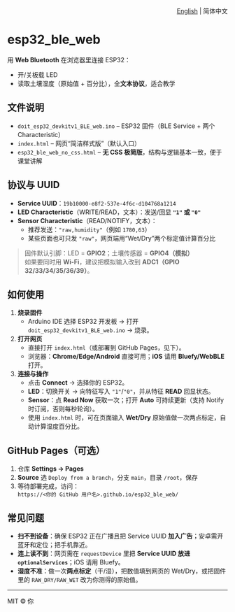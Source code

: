 <p align="right">
  <a href="./README.md">English</a> | 简体中文
</p>

# esp32_ble_web

用 **Web Bluetooth** 在浏览器里连接 ESP32：  
- 开/关板载 LED  
- 读取土壤湿度（原始值 + 百分比），全**文本协议**，适合教学

## 文件说明
- `doit_esp32_devkitv1_BLE_web.ino` – ESP32 固件（BLE Service + 两个 Characteristic）
- `index.html` – 网页“简洁样式版”（默认入口）
- `esp32_ble_web_no_css.html` – **无 CSS 极简版**，结构与逻辑基本一致，便于课堂讲解

## 协议与 UUID
- **Service UUID**：`19b10000-e8f2-537e-4f6c-d104768a1214`
- **LED Characteristic**（WRITE/READ，文本）：发送/回显 **`"1"` 或 `"0"`**
- **Sensor Characteristic**（READ/NOTIFY，文本）：
  - 推荐发送：`"raw,humidity"`（例如 `1780,63`）
  - 某些页面也可只发 `"raw"`，网页端用“Wet/Dry”两个标定值计算百分比

> 固件默认引脚：LED = **GPIO2**；土壤传感器 = **GPIO4（模拟）**  
> 如果要同时用 **Wi-Fi**，建议把模拟输入改到 **ADC1（GPIO 32/33/34/35/36/39）**。

## 如何使用
1. **烧录固件**  
   - Arduino IDE 选择 ESP32 开发板 → 打开 `doit_esp32_devkitv1_BLE_web.ino` → 烧录。  
2. **打开网页**  
   - 直接打开 `index.html`（或部署到 GitHub Pages，见下）。  
   - 浏览器：**Chrome/Edge/Android** 直接可用；**iOS** 请用 **Bluefy/WebBLE** 打开。  
3. **连接与操作**  
   - 点击 **Connect** → 选择你的 ESP32。  
   - **LED**：切换开关 → 向特征写入 `"1"`/`"0"`，并从特征 **READ** 回显状态。  
   - **Sensor**：点 **Read Now** 获取一次；打开 **Auto** 可持续更新（支持 Notify 时订阅，否则每秒轮询）。  
   - 使用 `index.html` 时，可在页面输入 **Wet/Dry** 原始值做一次两点标定，自动计算湿度百分比。

## GitHub Pages（可选）
1. 仓库 **Settings → Pages**  
2. **Source** 选 `Deploy from a branch`，分支 `main`，目录 `/root`，保存  
3. 等待部署完成，访问：  
   `https://<你的 GitHub 用户名>.github.io/esp32_ble_web/`

## 常见问题
- **扫不到设备**：确保 ESP32 正在广播且把 Service UUID **加入广告**；安卓需开蓝牙和定位；把手机靠近。  
- **连上读不到**：网页需在 `requestDevice` 里把 **Service UUID 放进 `optionalServices`**；iOS 请用 Bluefy。  
- **湿度不准**：做一次**两点标定**（干/湿），把数值填到网页的 Wet/Dry，或把固件里的 `RAW_DRY/RAW_WET` 改为你测得的原始值。  

---

MIT © 你

